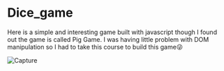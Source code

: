 # Dice_game

Here is a simple and interesting game built with javascript
though I found out the game is called Pig Game.
I was having little problem with DOM manipulation so I had to take this course to build this game😜

![Capture](https://user-images.githubusercontent.com/29482541/55283643-9d71f300-535f-11e9-93e2-406983306457.PNG)
